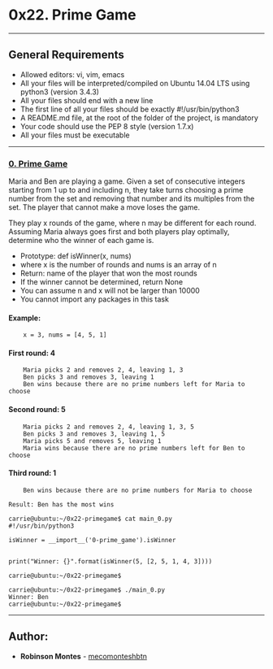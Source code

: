 # 0x22. Prime Game

---
## General Requirements
-    Allowed editors: vi, vim, emacs
-    All your files will be interpreted/compiled on Ubuntu 14.04 LTS using python3 (version 3.4.3)
-    All your files should end with a new line
-    The first line of all your files should be exactly #!/usr/bin/python3
-    A README.md file, at the root of the folder of the project, is mandatory
-    Your code should use the PEP 8 style (version 1.7.x)
-    All your files must be executable

---
### [0. Prime Game](./0-prime_game.py)
Maria and Ben are playing a game. Given a set of consecutive integers starting from 1 up to and including n, they take turns choosing a prime number from the set and removing that number and its multiples from the set. The player that cannot make a move loses the game.

They play x rounds of the game, where n may be different for each round. Assuming Maria always goes first and both players play optimally, determine who the winner of each game is.

-    Prototype: def isWinner(x, nums)
-    where x is the number of rounds and nums is an array of n
-    Return: name of the player that won the most rounds
-    If the winner cannot be determined, return None
-    You can assume n and x will not be larger than 10000
-    You cannot import any packages in this task

#### Example:
```
    x = 3, nums = [4, 5, 1]
```

#### First round: 4
```
    Maria picks 2 and removes 2, 4, leaving 1, 3
    Ben picks 3 and removes 3, leaving 1
    Ben wins because there are no prime numbers left for Maria to choose
```
#### Second round: 5
```
    Maria picks 2 and removes 2, 4, leaving 1, 3, 5
    Ben picks 3 and removes 3, leaving 1, 5
    Maria picks 5 and removes 5, leaving 1
    Maria wins because there are no prime numbers left for Ben to choose
```
#### Third round: 1
```
    Ben wins because there are no prime numbers for Maria to choose

Result: Ben has the most wins
```
```
carrie@ubuntu:~/0x22-primegame$ cat main_0.py
#!/usr/bin/python3

isWinner = __import__('0-prime_game').isWinner


print("Winner: {}".format(isWinner(5, [2, 5, 1, 4, 3])))

carrie@ubuntu:~/0x22-primegame$

carrie@ubuntu:~/0x22-primegame$ ./main_0.py
Winner: Ben
carrie@ubuntu:~/0x22-primegame$
```

---
## Author:

* **Robinson Montes** - [mecomonteshbtn](https://github.com/mecomonteshbtn)
